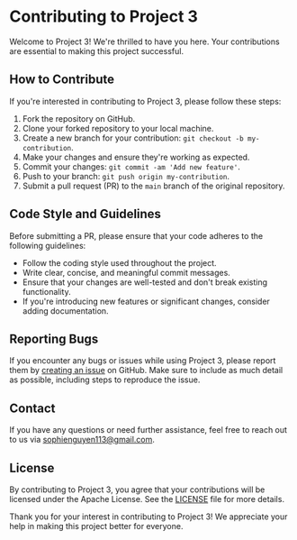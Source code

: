 # Contributing to Project 3

Welcome to Project 3! We're thrilled to have you here. Your contributions are essential to making this project successful.

## How to Contribute

If you're interested in contributing to Project 3, please follow these steps:

1. Fork the repository on GitHub.
2. Clone your forked repository to your local machine.
3. Create a new branch for your contribution: `git checkout -b my-contribution`.
4. Make your changes and ensure they're working as expected.
5. Commit your changes: `git commit -am 'Add new feature'`.
6. Push to your branch: `git push origin my-contribution`.
7. Submit a pull request (PR) to the `main` branch of the original repository.

## Code Style and Guidelines

Before submitting a PR, please ensure that your code adheres to the following guidelines:

- Follow the coding style used throughout the project.
- Write clear, concise, and meaningful commit messages.
- Ensure that your changes are well-tested and don't break existing functionality.
- If you're introducing new features or significant changes, consider adding documentation.

## Reporting Bugs

If you encounter any bugs or issues while using Project 3, please report them by [creating an issue](https://github.com/Web-Programming-Fall-2024/Project3/issues) on GitHub. Make sure to include as much detail as possible, including steps to reproduce the issue.

## Contact

If you have any questions or need further assistance, feel free to reach out to us via sophienguyen113@gmail.com.

## License

By contributing to Project 3, you agree that your contributions will be licensed under the Apache License. See the [LICENSE](https://github.com/Web-Programming-Fall-2024/Project3/blob/main/LICENSE) file for more details.

Thank you for your interest in contributing to Project 3! We appreciate your help in making this project better for everyone.
